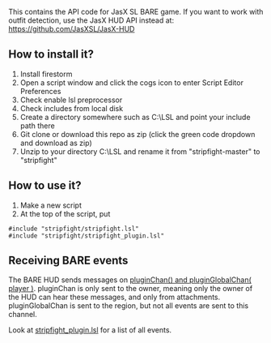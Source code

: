 This contains the API code for JasX SL BARE game. If you want to work with outfit detection, use the JasX HUD API instead at: https://github.com/JasXSL/JasX-HUD

## How to install it?

1. Install firestorm
2. Open a script window and click the cogs icon to enter Script Editor Preferences
3. Check enable lsl preprocessor
4. Check includes from local disk
5. Create a directory somewhere such as C:\LSL and point your include path there
6. Git clone or download this repo as zip (click the green code dropdown and download as zip)
7. Unzip to your directory C:\LSL and rename it from "stripfight-master" to "stripfight"

## How to use it?

1. Make a new script
2. At the top of the script, put
  ```
  #include "stripfight/stripfight.lsl"
  #include "stripfight/stripfight_plugin.lsl"
  ```

## Receiving BARE events

The BARE HUD sends messages on [pluginChan() and pluginGlobalChan( player )](https://github.com/without-ordinary/stripfight/blob/master/stripfight_plugin.lsl#L2). pluginChan is only sent to the owner, meaning only the owner of the HUD can hear these messages, and only from attachments. pluginGlobalChan is sent to the region, but not all events are sent to this channel.

Look at [stripfight_plugin.lsl](https://github.com/without-ordinary/stripfight/blob/master/stripfight_plugin.lsl) for a list of all events.


